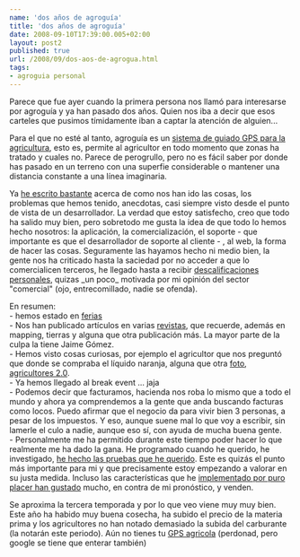 ```yaml
---
name: 'dos años de agroguía'
title: 'dos años de agroguía'
date: 2008-09-10T17:39:00.005+02:00
layout: post2
published: true
url: /2008/09/dos-aos-de-agrogua.html
tags: 
- agroguia personal
---
```


Parece que fue ayer cuando la primera persona nos llamó para interesarse por agroguía y ya han pasado dos años. Quien nos iba a decir que esos carteles que pusimos tímidamente iban a captar la atención de alguien...  
  
Para el que no esté al tanto, agroguía es un [sistema de guiado GPS para la agricultura](http://www.agroguia.es), esto es, permite al agricultor en todo momento que zonas ha tratado y cuales no. Parece de perogrullo, pero no es fácil saber por donde has pasado en un terreno con una superfie considerable o mantener una distancia constante a una línea imaginaria.  
  
Ya [he escrito bastante](http://blep.blogspot.com/search?q=agrogu%C3%ADa) acerca de como nos han ido las cosas, los problemas que hemos tenido, anecdotas, casi siempre visto desde el punto de vista de un desarrollador. La verdad que estoy satisfecho, creo que todo ha salido muy bien, pero sobretodo me gusta la idea de que todo lo hemos hecho nosotros: la aplicación, la comercialización, el soporte - que importante es que el desarrollador de soporte al cliente - , al web, la forma de hacer las cosas. Seguramente las hayamos hecho ni medio bien, la gente nos ha criticado hasta la saciedad por no acceder a que lo comercialicen terceros, he llegado hasta a recibir [descalificaciones personales](http://blep.blogspot.com/2008/04/partes-de-un-negocio-cuando-te-caen.html), quizas \_un poco\_ motivada por mi opinión del sector "comercial" (ojo, entrecomillado, nadie se ofenda).  
  
En resumen:  
\- hemos estado en [ferias](http://blep.blogspot.com/2007/12/agrogua-innovaduero.html)  
\- Nos han publicado artículos en varias [revistas](http://blep.blogspot.com/2007/02/agrogua-en-la-revista-agricultura.html), que recuerde, además en mapping, tierras y alguna que otra publicación más. La mayor parte de la culpa la tiene Jaime Gómez.  
\- Hemos visto cosas curiosas, por ejemplo el agricultor que nos preguntó que donde se compraba el líquido naranja, alguna que otra [foto](http://blep.blogspot.com/2007/07/caracoles-al-poder.html), [agricultores 2.0](http://blep.blogspot.com/2008/03/agrogua-20.html).  
\- Ya hemos llegado al break event ... jaja  
\- Podemos decir que facturamos, hacienda nos roba lo mismo que a todo el mundo y ahora ya comprendemos a la gente que anda buscando facturas como locos. Puedo afirmar que el negocio da para vivir bien 3 personas, a pesar de los impuestos. Y eso, aunque suene mal lo que voy a escribir, sin lamerle el culo a nadie, aunque eso sí, con ayuda de mucha buena gente.  
\- Personalmente me ha permitido durante este tiempo poder hacer lo que realmente me ha dado la gana. He programado cuando he querido, he investigado, [he hecho las pruebas que he querido](http://blep.blogspot.com/2008/05/intento-de-augmented-reality.html). Este es quizás el punto más importante para mi y que precisamente estoy empezando a valorar en su justa medida. Incluso las características que he [implementado por puro placer han gustado](http://blep.blogspot.com/2008/06/el-problema-del-feedback.html) mucho, en contra de mi pronóstico, y venden.  
  
Se aproxima la tercera temporada y por lo que veo viene muy muy bien. Este año ha habido muy buena cosecha, ha subido el precio de la materia prima y los agricultores no han notado demasiado la subida del carburante (la notarán este periodo). Aún no tienes tu [GPS agricola](http://www.agroguia.es/) (perdonad, pero google se tiene que enterar también)